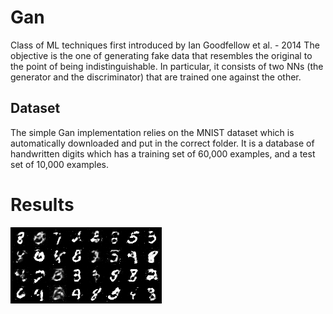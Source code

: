 # Gan

Class of ML techniques first introduced by Ian Goodfellow et al. - 2014
The objective is the one of generating fake data that resembles the original to the point of being indistinguishable.
In particular, it consists of two NNs (the generator and the discriminator) that are trained one against the other.

## Dataset
The simple Gan implementation relies on the MNIST dataset which is automatically downloaded and put in the correct folder. It is a database of handwritten digits which has a training set of 60,000 examples, and a test set of 10,000 examples.

# Results
![](saved_images/generated)